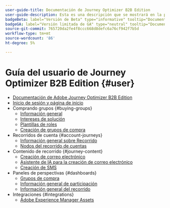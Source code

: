 ```yaml
---
user-guide-title: Documentación de Journey Optimizer B2B Edition
user-guide-description: Esta es una descripción que se mostrará en la página de aterrizaje.
badgeBeta: label="Versión de Beta" type="informative" tooltip="Documentación de la versión de Beta"
badgeGA: label="Versión limitada de GA" type="neutral" tooltip="Documentación de GA de versión limitada"
source-git-commit: 765720da2fe4f8ccc668d8defc6a76cf942f7b5d
workflow-type: tm+mt
source-wordcount: '86'
ht-degree: 5%

---
```



# Guía del usuario de Journey Optimizer B2B Edition {#user}

+ [Documentación de Adobe Journey Optimizer B2B Edition](guide-overview.md)
+ [Inicio de sesión y página de inicio](home-page.md)
+ Comprando grupos {#buying-groups}
   + [Información general](./buying-groups/buying-groups-overview.md)
   + [Intereses de solución](./buying-groups/solution-interests.md)
   + [Plantillas de roles](./buying-groups/buying-groups-role-templates.md)
   + [Creación de grupos de compra](./buying-groups/buying-groups-create.md)
+ Recorridos de cuenta {#account-journeys}
   + [Información general sobre Recorrido](./journeys/journey-overview.md)
   + [Nodos del recorrido de cuentas](./journeys/journey-nodes.md)
+ Contenido de recorrido {#journey-content}
   + [Creación de correo electrónico](./content/email-authoring.md)
   + [Asistente de IA para la creación de correo electrónico](./content/ai-assistant-emails.md)
   + [Creación de SMS](./content/sms-authoring.md)
+ Paneles de perspectivas {#dashboards}
   + [Grupos de compra](./dashboards/buying-groups-dashboard.md)
   + [Información general de participación](./dashboards/engagement-dashboard.md)
   + [Información general del recorrido](./dashboards/journeys-dashboard.md)
+ Integraciones {#integrations}
   + [Adobe Experience Manager Assets](./integrations/experience-manager-assets-integration.md)
